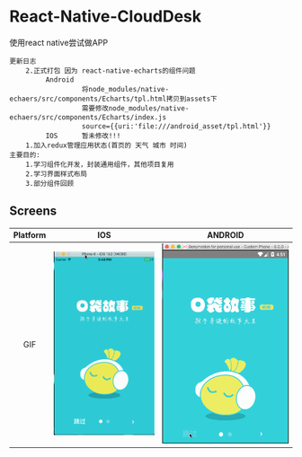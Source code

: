 # React-Native-CloudDesk
使用react native尝试做APP

    更新日志
        2.正式打包 因为 react-native-echarts的组件问题 
             Android   
                      将node_modules/native-echaers/src/components/Echarts/tpl.html拷贝到assets下
                      需要修改node_modules/native-echaers/src/components/Echarts/index.js
                      source={{uri:'file:///android_asset/tpl.html'}}
             IOS      暂未修改!!!       
        1.加入redux管理应用状态(首页的 天气 城市 时间)
    主要目的:
        1.学习组件化开发，封装通用组件，其他项目复用
        2.学习界面样式布局
        3.部分组件回顾
## Screens

| Platform| IOS     | ANDROID
| :------:| :-------: | :-------: 
| GIF|  ![ios app](https://github.com/LancCJ/github-project-docs/raw/master/doc/react-native-clouddesk/IOS_APP.gif) |![Android app](https://github.com/LancCJ/github-project-docs/raw/master/doc/react-native-clouddesk/ANDROID_APP.gif)    |   
        
